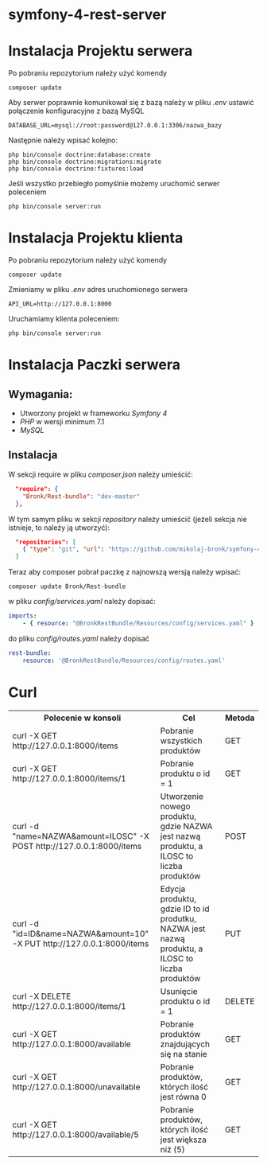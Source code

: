# symfony-4-rest-server


# Instalacja Projektu serwera

Po pobraniu repozytorium należy użyć komendy
```console
composer update
```
Aby serwer poprawnie komunikował się z bazą należy w pliku *.env* ustawić połączenie konfiguracyjne z bazą MySQL
```console
DATABASE_URL=mysql://root:password@127.0.0.1:3306/nazwa_bazy
```
Następnie należy wpisać kolejno:
```console
php bin/console doctrine:database:create
php bin/console doctrine:migrations:migrate
php bin/console doctrine:fixtures:load
```
Jeśli wszystko przebiegło pomyślnie możemy uruchomić serwer poleceniem
```console
php bin/console server:run
```


# Instalacja Projektu klienta
Po pobraniu repozytorium należy użyć komendy
```console
composer update
```
Zmieniamy w pliku *.env* adres uruchomionego serwera
```
API_URL=http://127.0.0.1:8000  
```
Uruchamiamy klienta poleceniem:
```console
php bin/console server:run
```



# Instalacja Paczki serwera

## Wymagania: 
- Utworzony projekt w frameworku *Symfony 4*
- *PHP* w wersji minimum 7.1
- *MySQL*

## Instalacja
W sekcji require w pliku *composer.json* należy umieścić:
```json
  "require": {
    "Bronk/Rest-bundle": "dev-master"
  },
```
W tym samym pliku w sekcji *repository* należy umieścić (jeżeli sekcja nie istnieje, to należy ją utworzyć):
```json
  "repositories": [
    { "type": "git", "url": "https://github.com/mikolaj-bronk/symfony-4-rest-server-bundle" }
  ]
```

Teraz aby composer pobrał paczkę z najnowszą wersją należy wpisać:
```console
composer update Bronk/Rest-bundle
```

w pliku *config/services.yaml* należy dopisać:
```yaml
imports:
    - { resource: "@BronkRestBundle/Resources/config/services.yaml" }
```

do pliku *config/routes.yaml* należy dopisać
```yaml
rest-bundle:
    resource: '@BronkRestBundle/Resources/config/routes.yaml'
 ```


# Curl
<table>
<tr>
<th>
Polecenie w konsoli
<th>
Cel
</th>
<th>
Metoda
</th>
</tr>

<tr>
<td>
curl -X GET http://127.0.0.1:8000/items
</td>
<td>
Pobranie wszystkich produktów
</td>
<td>
GET
</td>
</tr>

<tr>
<td>
curl -X GET http://127.0.0.1:8000/items/1
</td>
<td>
Pobranie produktu o id = 1
</td>
<td>
GET
</td>
</tr>

<tr>
<td>
curl -d "name=NAZWA&amount=ILOSC" -X POST http://127.0.0.1:8000/items
</td>
<td>
Utworzenie nowego produktu, gdzie NAZWA jest nazwą produktu, a ILOSC to liczba produktów
</td>
<td>
POST
</td>
</tr>


<tr>
<td>
curl -d "id=ID&name=NAZWA&amount=10" -X PUT http://127.0.0.1:8000/items
</td>
<td>
Edycja produktu, gdzie ID to id produtku, NAZWA jest nazwą produktu, a ILOSC to liczba produktów
</td>
<td>
PUT
</td>
</tr>

<tr>
<td>
curl -X DELETE http://127.0.0.1:8000/items/1
</td>
<td>
Usunięcie produktu o id = 1
</td>
<td>
DELETE
</td>
</tr>

<tr>
<td>
curl -X GET http://127.0.0.1:8000/available
</td>
<td>
Pobranie produktów znajdujących się na stanie
</td>
<td>
GET
</td>
</tr>

<tr>
<td>
curl -X GET http://127.0.0.1:8000/unavailable
</td>
<td>
Pobranie produktów, których ilość jest równa 0
</td>
<td>
GET
</td>
</tr>

<tr>
<td>
curl -X GET http://127.0.0.1:8000/available/5
</td>
<td>
Pobranie produktów, których ilość jest większa niż (5)
</td>
<td>
GET
</td>
</tr>




</tr>
</table>
